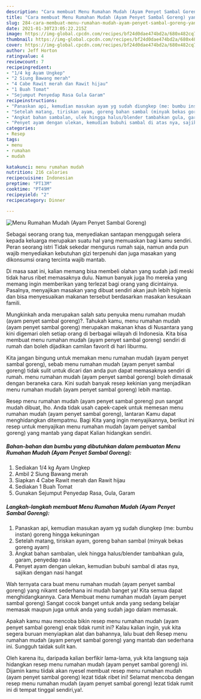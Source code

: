 ```yaml
---
description: "Cara membuat Menu Rumahan Mudah (Ayam Penyet Sambal Goreng) yang enak dan Mudah Dibuat"
title: "Cara membuat Menu Rumahan Mudah (Ayam Penyet Sambal Goreng) yang enak dan Mudah Dibuat"
slug: 284-cara-membuat-menu-rumahan-mudah-ayam-penyet-sambal-goreng-yang-enak-dan-mudah-dibuat
date: 2021-01-30T23:05:22.215Z
image: https://img-global.cpcdn.com/recipes/bf24d0dae474bd2a/680x482cq70/menu-rumahan-mudah-ayam-penyet-sambal-goreng-foto-resep-utama.jpg
thumbnail: https://img-global.cpcdn.com/recipes/bf24d0dae474bd2a/680x482cq70/menu-rumahan-mudah-ayam-penyet-sambal-goreng-foto-resep-utama.jpg
cover: https://img-global.cpcdn.com/recipes/bf24d0dae474bd2a/680x482cq70/menu-rumahan-mudah-ayam-penyet-sambal-goreng-foto-resep-utama.jpg
author: Jeff Horton
ratingvalue: 4
reviewcount: 7
recipeingredient:
- "1/4 kg Ayam Ungkep"
- "2 Siung Bawang merah"
- "4 Cabe Rawit merah dan Rawit hijau"
- "1 Buah Tomat"
- "Sejumput Penyedap Rasa Gula Garam"
recipeinstructions:
- "Panaskan api, kemudian masukan ayam yg sudah diungkep (me: bumbu instan) goreng hingga kekuningan"
- "Setelah matang, tiriskan ayam, goreng bahan sambal (minyak bekas goreng ayam)"
- "Angkat bahan sambalan, ulek hingga halus/blender tambahkan gula, garam, penyedap rasa"
- "Penyet ayam dengan ulekan, kemudian bubuhi sambal di atas nya, sajikan dengan nasi hangat"
categories:
- Resep
tags:
- menu
- rumahan
- mudah

katakunci: menu rumahan mudah 
nutrition: 216 calories
recipecuisine: Indonesian
preptime: "PT13M"
cooktime: "PT49M"
recipeyield: "2"
recipecategory: Dinner

---
```



![Menu Rumahan Mudah (Ayam Penyet Sambal Goreng)](https://img-global.cpcdn.com/recipes/bf24d0dae474bd2a/680x482cq70/menu-rumahan-mudah-ayam-penyet-sambal-goreng-foto-resep-utama.jpg)

Sebagai seorang orang tua, menyediakan santapan menggugah selera kepada keluarga merupakan suatu hal yang memuaskan bagi kamu sendiri. Peran seorang istri Tidak sekedar mengurus rumah saja, namun anda pun wajib menyediakan kebutuhan gizi terpenuhi dan juga masakan yang dikonsumsi orang tercinta wajib mantab.

Di masa  saat ini, kalian memang bisa membeli olahan yang sudah jadi meski tidak harus ribet memasaknya dulu. Namun banyak juga lho mereka yang memang ingin memberikan yang terlezat bagi orang yang dicintainya. Pasalnya, menyajikan masakan yang dibuat sendiri akan jauh lebih higienis dan bisa menyesuaikan makanan tersebut berdasarkan masakan kesukaan famili. 



Mungkinkah anda merupakan salah satu penyuka menu rumahan mudah (ayam penyet sambal goreng)?. Tahukah kamu, menu rumahan mudah (ayam penyet sambal goreng) merupakan makanan khas di Nusantara yang kini digemari oleh setiap orang di berbagai wilayah di Indonesia. Kita bisa membuat menu rumahan mudah (ayam penyet sambal goreng) sendiri di rumah dan boleh dijadikan camilan favorit di hari liburmu.

Kita jangan bingung untuk memakan menu rumahan mudah (ayam penyet sambal goreng), sebab menu rumahan mudah (ayam penyet sambal goreng) tidak sulit untuk dicari dan anda pun dapat memasaknya sendiri di rumah. menu rumahan mudah (ayam penyet sambal goreng) boleh dimasak dengan beraneka cara. Kini sudah banyak resep kekinian yang menjadikan menu rumahan mudah (ayam penyet sambal goreng) lebih mantap.

Resep menu rumahan mudah (ayam penyet sambal goreng) pun sangat mudah dibuat, lho. Anda tidak usah capek-capek untuk memesan menu rumahan mudah (ayam penyet sambal goreng), lantaran Kamu dapat menghidangkan ditempatmu. Bagi Kita yang ingin menyajikannya, berikut ini resep untuk menyajikan menu rumahan mudah (ayam penyet sambal goreng) yang mantab yang dapat Kalian hidangkan sendiri.

<!--inarticleads1-->

##### Bahan-bahan dan bumbu yang dibutuhkan dalam pembuatan Menu Rumahan Mudah (Ayam Penyet Sambal Goreng):

1. Sediakan 1/4 kg Ayam Ungkep
1. Ambil 2 Siung Bawang merah
1. Siapkan 4 Cabe Rawit merah dan Rawit hijau
1. Sediakan 1 Buah Tomat
1. Gunakan Sejumput Penyedap Rasa, Gula, Garam




<!--inarticleads2-->

##### Langkah-langkah membuat Menu Rumahan Mudah (Ayam Penyet Sambal Goreng):

1. Panaskan api, kemudian masukan ayam yg sudah diungkep (me: bumbu instan) goreng hingga kekuningan
1. Setelah matang, tiriskan ayam, goreng bahan sambal (minyak bekas goreng ayam)
1. Angkat bahan sambalan, ulek hingga halus/blender tambahkan gula, garam, penyedap rasa
1. Penyet ayam dengan ulekan, kemudian bubuhi sambal di atas nya, sajikan dengan nasi hangat




Wah ternyata cara buat menu rumahan mudah (ayam penyet sambal goreng) yang nikamt sederhana ini mudah banget ya! Kita semua dapat menghidangkannya. Cara Membuat menu rumahan mudah (ayam penyet sambal goreng) Sangat cocok banget untuk anda yang sedang belajar memasak maupun juga untuk anda yang sudah jago dalam memasak.

Apakah kamu mau mencoba bikin resep menu rumahan mudah (ayam penyet sambal goreng) enak tidak rumit ini? Kalau kalian ingin, yuk kita segera buruan menyiapkan alat dan bahannya, lalu buat deh Resep menu rumahan mudah (ayam penyet sambal goreng) yang mantab dan sederhana ini. Sungguh taidak sulit kan. 

Oleh karena itu, daripada kalian berfikir lama-lama, yuk kita langsung saja hidangkan resep menu rumahan mudah (ayam penyet sambal goreng) ini. Dijamin kamu tiidak akan nyesel membuat resep menu rumahan mudah (ayam penyet sambal goreng) lezat tidak ribet ini! Selamat mencoba dengan resep menu rumahan mudah (ayam penyet sambal goreng) lezat tidak rumit ini di tempat tinggal sendiri,ya!.

